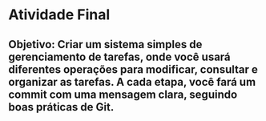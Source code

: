  # Atividade Final
 ## Objetivo: Criar um sistema simples de gerenciamento de tarefas, onde você usará diferentes operações para modificar, consultar e organizar as tarefas. A cada etapa, você fará um commit com uma mensagem clara, seguindo boas práticas de Git.
